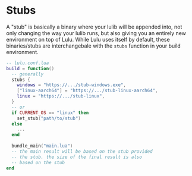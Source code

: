
# Stubs

A "stub" is basically a binary where your lulib will be appended into, not only changing the way your lulib runs, but also giving you an entirely new environment on top of Lulu. While Lulu uses itself by default, these binaries/stubs are interchangebale with the `stubs` function in your build environment. 

```lua
-- lulu.conf.lua
build = function()
  -- generally
  stubs {
    windows = "https://.../stub-windows.exe",
    ["linux-aarch64"] = "https://.../stub-linux-aarch64",
    linux = "https://.../stub-linux",
  }
  -- or
  if CURRENT_OS == "linux" then
    set_stub("path/to/stub")
  else
    ...
  end
  
  bundle_main("main.lua")
  -- the main result will be based on the stub provided
  -- the stub. the size of the final result is also
  -- based on the stub
end
```
